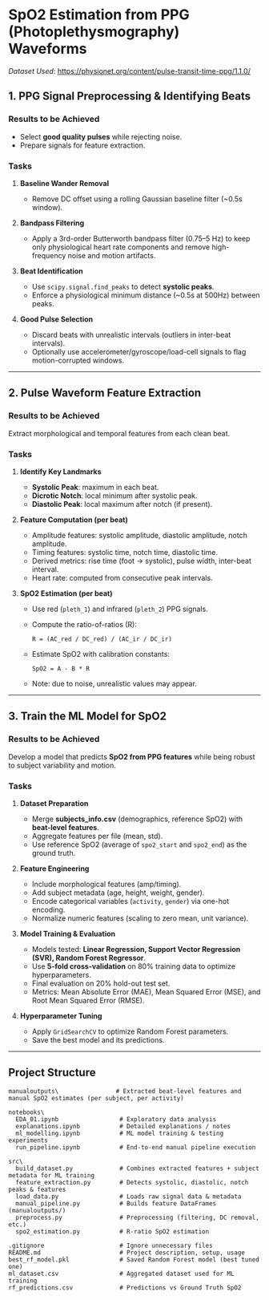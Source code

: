 # SpO2 Estimation from PPG (Photoplethysmography) Waveforms
*Dataset Used*: https://physionet.org/content/pulse-transit-time-ppg/1.1.0/

## 1. PPG Signal Preprocessing & Identifying Beats

### Results to be Achieved
- Select **good quality pulses** while rejecting noise.
- Prepare signals for feature extraction.

### Tasks
1. **Baseline Wander Removal**
   - Remove DC offset using a rolling Gaussian baseline filter (~0.5s window).

2. **Bandpass Filtering**
   - Apply a 3rd-order Butterworth bandpass filter (0.75–5 Hz) to keep only physiological heart rate components and remove high-frequency noise and motion artifacts.

3. **Beat Identification**
   - Use `scipy.signal.find_peaks` to detect **systolic peaks**.
   - Enforce a physiological minimum distance (~0.5s at 500Hz) between peaks.

4. **Good Pulse Selection**
   - Discard beats with unrealistic intervals (outliers in inter-beat intervals).
   - Optionally use accelerometer/gyroscope/load-cell signals to flag motion-corrupted windows.

---

## 2. Pulse Waveform Feature Extraction

### Results to be Achieved
Extract morphological and temporal features from each clean beat.

### Tasks
1. **Identify Key Landmarks**
   - **Systolic Peak**: maximum in each beat.
   - **Dicrotic Notch**: local minimum after systolic peak.
   - **Diastolic Peak**: local maximum after notch (if present).

2. **Feature Computation (per beat)**
   - Amplitude features: systolic amplitude, diastolic amplitude, notch amplitude.
   - Timing features: systolic time, notch time, diastolic time.
   - Derived metrics: rise time (foot → systolic), pulse width, inter-beat interval.
   - Heart rate: computed from consecutive peak intervals.

3. **SpO2 Estimation (per beat)**
   - Use red (`pleth_1`) and infrared (`pleth_2`) PPG signals.
   - Compute the ratio-of-ratios (R):

     ```
     R = (AC_red / DC_red) / (AC_ir / DC_ir)
     ```

   - Estimate SpO2 with calibration constants:

     ```
     SpO2 = A - B * R
     ```

   - Note: due to noise, unrealistic values may appear.

---

## 3. Train the ML Model for SpO2

### Results to be Achieved
Develop a model that predicts **SpO2 from PPG features** while being robust to subject variability and motion.

### Tasks
1. **Dataset Preparation**
   - Merge **subjects_info.csv** (demographics, reference SpO2) with **beat-level features**.
   - Aggregate features per file (mean, std).
   - Use reference SpO2 (average of `spo2_start` and `spo2_end`) as the ground truth.

2. **Feature Engineering**
   - Include morphological features (amp/timing).
   - Add subject metadata (age, height, weight, gender).
   - Encode categorical variables (`activity`, `gender`) via one-hot encoding.
   - Normalize numeric features (scaling to zero mean, unit variance).

3. **Model Training & Evaluation**
   - Models tested: **Linear Regression, Support Vector Regression (SVR), Random Forest Regressor**.
   - Use **5-fold cross-validation** on 80% training data to optimize hyperparameters.
   - Final evaluation on 20% hold-out test set.
   - Metrics: Mean Absolute Error (MAE), Mean Squared Error (MSE), and Root Mean Squared Error (RMSE).

4. **Hyperparameter Tuning**
   - Apply `GridSearchCV` to optimize Random Forest parameters.
   - Save the best model and its predictions.

---

## Project Structure

```
manualoutputs\                # Extracted beat-level features and manual SpO2 estimates (per subject, per activity)

notebooks\
  EDA_01.ipynb                 # Exploratory data analysis
  explanations.ipynb           # Detailed explanations / notes
  ml_modelling.ipynb           # ML model training & testing experiments
  run_pipeline.ipynb           # End-to-end manual pipeline execution

src\
  build_dataset.py             # Combines extracted features + subject metadata for ML training
  feature_extraction.py        # Detects systolic, diastolic, notch peaks & features
  load_data.py                 # Loads raw signal data & metadata
  manual_pipeline.py           # Builds feature DataFrames (manualoutputs/)
  preprocess.py                # Preprocessing (filtering, DC removal, etc.)
  spo2_estimation.py           # R-ratio SpO2 estimation

.gitignore                     # Ignore unnecessary files
README.md                      # Project description, setup, usage
best_rf_model.pkl              # Saved Random Forest model (best tuned one)
ml_dataset.csv                 # Aggregated dataset used for ML training
rf_predictions.csv             # Predictions vs Ground Truth SpO2
```
